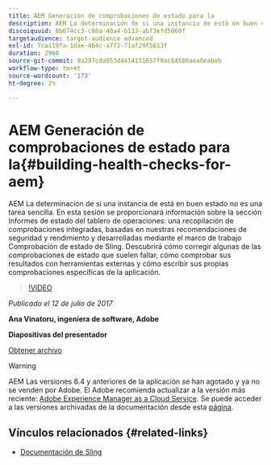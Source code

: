 ```yaml
---
title: AEM Generación de comprobaciones de estado para la
description: AEM La determinación de si una instancia de está en buen estado no es una tarea sencilla. En esta sesión se proporcionará información sobre la sección Informes de estado del tablero de operaciones.
discoiquuid: 8b674cc3-c88a-48a4-b113-abf3efd5069f
targetaudience: target-audience advanced
exl-id: 7ca119fa-1dae-4b4c-a772-71af29f5813f
duration: 2968
source-git-commit: 9a297cda953d4414131657f9ac84580aea0eabeb
workflow-type: tm+mt
source-wordcount: '173'
ht-degree: 2%

---
```


# AEM Generación de comprobaciones de estado para la{#building-health-checks-for-aem}

AEM La determinación de si una instancia de está en buen estado no es una tarea sencilla. En esta sesión se proporcionará información sobre la sección Informes de estado del tablero de operaciones: una recopilación de comprobaciones integradas, basadas en nuestras recomendaciones de seguridad y rendimiento y desarrolladas mediante el marco de trabajo Comprobación de estado de Sling. Descubrirá cómo corregir algunas de las comprobaciones de estado que suelen fallar, cómo comprobar sus resultados con herramientas externas y cómo escribir sus propias comprobaciones específicas de la aplicación.

>[!VIDEO](https://video.tv.adobe.com/v/19026/?quality=9)

*Publicado el 12 de julio de 2017*

**Ana Vinatoru, ingeniera de software, Adobe**

**Diapositivas del presentador**

[Obtener archivo](assets/aem-gems-health-checks-for-aem.pdf)

>[!WARNING]
>
>AEM Las versiones 6.4 y anteriores de la aplicación se han agotado y ya no se venden por Adobe.  El Adobe recomienda actualizar a la versión más reciente: [Adobe Experience Manager as a Cloud Service](https://experienceleague.adobe.com/docs/experience-manager-cloud-service.html?lang=es).  Se puede acceder a las versiones archivadas de la documentación desde esta [página](https://experienceleague.adobe.com/docs/experience-manager-release-information/aem-release-updates/previous-updates/aem-previous-versions.html?lang=es).

## Vínculos relacionados {#related-links}

* [Documentación de Sling](https://sling.apache.org/documentation/bundles/sling-health-check-tool.html)
